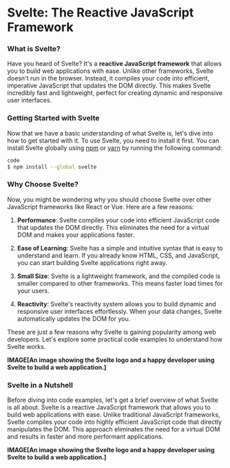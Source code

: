 # Svelte: The Reactive JavaScript Framework

### What is Svelte?

Have you heard of Svelte? It's a **reactive JavaScript framework** that allows you to build web applications with ease.
Unlike other frameworks, Svelte doesn't run in the browser. Instead, it compiles your code into efficient, imperative
JavaScript that updates the DOM directly. This makes Svelte incredibly fast and lightweight, perfect for creating
dynamic and responsive user interfaces.

### Getting Started with Svelte

Now that we have a basic understanding of what Svelte is, let's dive into how to get started with it. To use Svelte, you
need to install it first. You can install Svelte globally using [npm](https://www.npmjs.com/)
or [yarn](https://yarnpkg.com/) by running the following command:

```bash
code
$ npm install --global svelte
```

### Why Choose Svelte?

Now, you might be wondering why you should choose Svelte over other JavaScript frameworks like React or Vue. Here are a
few reasons:

1. **Performance**: Svelte compiles your code into efficient JavaScript code that updates the DOM directly. This
   eliminates the need for a virtual DOM and makes your applications faster.

2. **Ease of Learning**: Svelte has a simple and intuitive syntax that is easy to understand and learn. If you already
   know HTML, CSS, and JavaScript, you can start building Svelte applications right away.

3. **Small Size**: Svelte is a lightweight framework, and the compiled code is smaller compared to other frameworks.
   This means faster load times for your users.

4. **Reactivity**: Svelte's reactivity system allows you to build dynamic and responsive user interfaces effortlessly.
   When your data changes, Svelte automatically updates the DOM for you.

These are just a few reasons why Svelte is gaining popularity among web developers. Let's explore some practical code
examples to understand how Svelte works.

**IMAGE[An image showing the Svelte logo and a happy developer using Svelte to build a web application.]**

### Svelte in a Nutshell

Before diving into code examples, let's get a brief overview of what Svelte is all about. Svelte is a reactive
JavaScript framework that allows you to build web applications with ease. Unlike traditional JavaScript frameworks,
Svelte compiles your code into highly efficient JavaScript code that directly manipulates the DOM. This approach
eliminates the need for a virtual DOM and results in faster and more performant applications.

**IMAGE[An image showing the Svelte logo and a happy developer using Svelte to build a web application.]**


